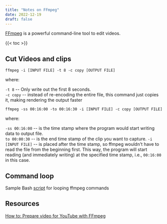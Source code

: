 ```yaml
---
title: "Notes on FFmpeg"
date: 2022-12-19
draft: false
---
```


[FFmpeg](https://ffmpeg.org/)
is a powerful command-line tool to edit videos.

{{< toc >}}

## Cut Videos and clips

`ffmpeg -i [INPUT FILE] -t 8 -c copy [OUTPUT FILE]`

where:

`-t 8` -- Only write out the first 8 seconds.  
`-c copy` -- instead of re-encoding the entire file,
this command just copies it, making rendering the output faster


`ffmpeg -ss 00:16:00 -to 00:16:30 -i [INPUT FILE] -c copy [OUTPUT FILE]`

where:

`-ss 00:16:00` -- is the time stamp where the program would start writing data
to output file.  
`to 00:00:30` -- is the end time stamp of the clip you want to capture.
`-i [INPUT FILE]` -- is placed after the time stamp, so ffmpeg wouldn't have to
read the file from the beginning first.
This way, the program will start reading (and immediately writing)
at the specified time stamp,
i.e., `00:16:00` in this case.

## Command loop

Sample Bash [script](/noautorotate.sh) for looping ffmpeg commands

## Resources

[How to: Prepare video for YouTube with FFmpeg](https://obrien.engineer/how-to-prepare-video-for-youtube-ffmpeg/)
